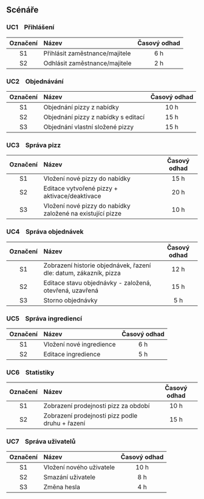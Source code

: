 ﻿## Scénáře

### UC1 &nbsp;&nbsp;  Přihlášení
| Označení  | Název  | Časový odhad  |
|:---:|:---|:---:|
|  S1 | Přihlásit zaměstnance/majitele  |  6 h |
|  S2 | Odhlásit zaměstnance/majitele  |  2 h | 

### UC2 &nbsp;&nbsp; Objednávání

| Označení  | Název  | Časový odhad  |
|:---:|:---|:---:|
|  S1 | Objednání pizzy z nabídky  | 10 h |
|  S2 | Objednání pizzy z nabídky s editací  | 15 h | 
|  S3 | Objednání vlastní složené pizzy  | 15 h | 

### UC3 &nbsp;&nbsp; Správa pizz

| Označení  | Název  | Časový odhad  |
|:---:|:---|:---:|
|  S1 | Vložení nové pizzy do nabídky  | 15 h |
|  S2 | Editace vytvořené pizzy + aktivace/deaktivace  | 20 h | 
|  S3 | Vložení nové pizzy do nabídky založené na existující pizze  | 10 h | 

### UC4 &nbsp;&nbsp; Správa objednávek

| Označení  | Název  | Časový odhad  |
|:---:|:---|:---:|
|  S1 | Zobrazení historie objednávek, řazení dle: datum, zákazník, pizza | 12 h |
|  S2 | Editace stavu objednávky - založená, otevřená, uzavřená | 15 h |
|  S3 | Storno objednávky | 5 h |

### UC5 &nbsp;&nbsp; Správa ingrediencí

| Označení  | Název  | Časový odhad  |
|:---:|:---|:---:|
|  S1 | Vložení nové ingredience  | 6 h |
|  S2 | Editace ingredience  | 5 h | 

### UC6 &nbsp;&nbsp; Statistiky

| Označení  | Název  | Časový odhad  |
|:---:|:---|:---:|
|  S1 | Zobrazení prodejnosti pizz za období  | 10 h |
|  S2 | Zobrazení prodejnosti pizz podle druhu + řazení  | 15 h | 


### UC7 &nbsp;&nbsp; Správa uživatelů

| Označení  | Název  | Časový odhad  |
|:---:|:---|:---:|
| S1 | Vložení nového uživatele | 10 h | 
| S2 | Smazání uživatele | 8 h | 
| S3 | Změna hesla | 4 h | 
